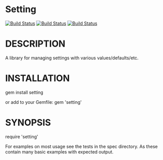Setting
=======

[![Build Status](https://travis-ci.org/sealink/active_setting.png?branch=master)](https://travis-ci.org/sealink/active_setting)
[![Build Status](https://gemnasium.com/sealink/active_setting.png?travis)](https://gemnasium.com/sealink/active_setting)
[![Build Status](https://codeclimate.com/github/sealink/active_setting.png)](https://codeclimate.com/github/sealink/active_setting)

# DESCRIPTION

A library for managing settings with various values/defaults/etc.

# INSTALLATION

gem install setting

or add to your Gemfile:
gem 'setting'

# SYNOPSIS

require 'setting'

For examples on most usage see the tests in the spec directory.
As these contain many basic examples with expected output.

